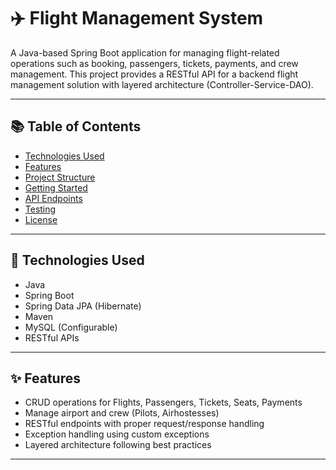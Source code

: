 # ✈️ Flight Management System

A Java-based Spring Boot application for managing flight-related operations such as booking, passengers, tickets, payments, and crew management. This project provides a RESTful API for a backend flight management solution with layered architecture (Controller-Service-DAO).

---

## 📚 Table of Contents

- [Technologies Used](#technologies-used)
- [Features](#features)
- [Project Structure](#project-structure)
- [Getting Started](#getting-started)
- [API Endpoints](#api-endpoints)
- [Testing](#testing)
- [License](#license)

---

## 🔧 Technologies Used

- Java
- Spring Boot
- Spring Data JPA (Hibernate)
- Maven
- MySQL (Configurable)
- RESTful APIs

---

## ✨ Features

- CRUD operations for Flights, Passengers, Tickets, Seats, Payments
- Manage airport and crew (Pilots, Airhostesses)
- RESTful endpoints with proper request/response handling
- Exception handling using custom exceptions
- Layered architecture following best practices

---


